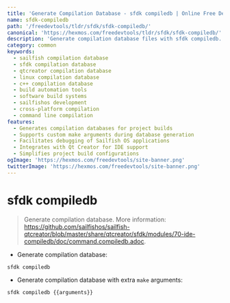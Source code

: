 ```yaml
---
title: 'Generate Compilation Database - sfdk compiledb | Online Free DevTools by Hexmos'
name: sfdk-compiledb
path: '/freedevtools/tldr/sfdk/sfdk-compiledb/'
canonical: 'https://hexmos.com/freedevtools/tldr/sfdk/sfdk-compiledb/'
description: 'Generate compilation database files with sfdk compiledb. Build projects efficiently with enhanced debugging support. Free online tool, no registration required.'
category: common
keywords:
  - sailfish compilation database
  - sfdk compilation database
  - qtcreator compilation database
  - linux compilation database
  - c++ compilation database
  - build automation tools
  - software build systems
  - sailfishos development
  - cross-platform compilation
  - command line compilation
features:
  - Generates compilation databases for project builds
  - Supports custom make arguments during database generation
  - Facilitates debugging of Sailfish OS applications
  - Integrates with Qt Creator for IDE support
  - Simplifies project build configurations
ogImage: 'https://hexmos.com/freedevtools/site-banner.png'
twitterImage: 'https://hexmos.com/freedevtools/site-banner.png'
---
```


# sfdk compiledb

> Generate compilation database.
> More information: <https://github.com/sailfishos/sailfish-qtcreator/blob/master/share/qtcreator/sfdk/modules/70-ide-compiledb/doc/command.compiledb.adoc>.

- Generate compilation database:

`sfdk compiledb`

- Generate compilation database with extra `make` arguments:

`sfdk compiledb {{arguments}}`

